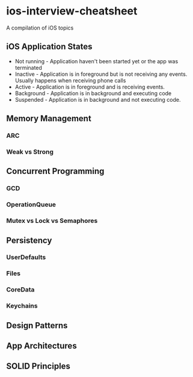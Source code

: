 # ios-interview-cheatsheet
A compilation of iOS topics

## iOS Application States
* Not running - Application haven't been started yet or the app was terminated
* Inactive - Application is in foreground but is not receiving any events. Usually happens when receiving phone calls
* Active - Application is in foreground and is receiving events.
* Background - Application is in background and executing code 
* Suspended - Application is in background and not executing code.

## Memory Management
### ARC
### Weak vs Strong

## Concurrent Programming
### GCD
### OperationQueue
### Mutex vs Lock vs Semaphores

## Persistency
### UserDefaults
### Files
### CoreData
### Keychains

## Design Patterns

## App Architectures

## SOLID Principles
